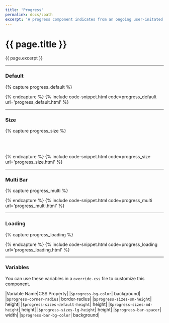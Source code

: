 ```yaml
---
title: 'Progress'
permalink: docs/:path
excerpt: 'A progress component indicates from an ongoing user-initated process.'
---
```


# {{ page.title }}
{{ page.excerpt }}


***


### Default

{% capture progress_default %}
<div class="d-progress">
  <div class="d-progress--bar" role="progressbar" style="width: 50%" aria-valuenow="50" aria-valuemin="0" aria-valuemax="100"></div>
</div>
{% endcapture %}
{% include code-snippet.html code=progress_default url='progress_default.html' %}


***


### Size

{% capture progress_size %}
<div class="d-progress d-progress__sm">
  <div class="d-progress--bar" role="progressbar" style="width: 25%" aria-valuenow="25" aria-valuemin="0" aria-valuemax="100"></div>
</div>
<br>
<div class="d-progress">
  <div class="d-progress--bar" role="progressbar" style="width: 50%" aria-valuenow="50" aria-valuemin="0" aria-valuemax="100"></div>
</div>
<br>
<div class="d-progress d-progress__md">
  <div class="d-progress--bar" role="progressbar" style="width: 75%" aria-valuenow="75" aria-valuemin="0" aria-valuemax="100"></div>
</div>
<br>
<div class="d-progress d-progress__lg">
  <div class="d-progress--bar" role="progressbar" style="width: 100%" aria-valuenow="100" aria-valuemin="0" aria-valuemax="100"></div>
</div>
{% endcapture %}
{% include code-snippet.html code=progress_size url='progress_size.html' %}


***


### Multi Bar

{% capture progress_multi %} 
<div class="d-progress">
  <div class="d-progress--bar has-bg-status-danger" role="progressbar" style="width: 15%" aria-valuenow="15" aria-valuemin="0" aria-valuemax="100"></div>
  <div class="d-progress--bar has-bg-status-warning" role="progressbar" style="width: 30%" aria-valuenow="30" aria-valuemin="0" aria-valuemax="100"></div>
  <div class="d-progress--bar has-bg-status-success" role="progressbar" style="width: 20%" aria-valuenow="20" aria-valuemin="0" aria-valuemax="100"></div>
</div>
{% endcapture %}
{% include code-snippet.html code=progress_multi url='progress_multi.html' %}


***


### Loading

{% capture progress_loading %}
<div class="d-progress d-progress__loading"></div>
{% endcapture %}
{% include code-snippet.html code=progress_loading url='progress_loading.html' %}


***


### Variables
You can use these variables in a `override.css` file to customize this component.

|Variable Name|CSS Property|
|`$progress-bg-color`| background|
|`$progress-corner-radius`| border-radius|
|`$progress-sizes-sm-height`| height|
|`$progress-sizes-default-height`| height|
|`$progress-sizes-md-height`| height|
|`$progress-sizes-lg-height`| height|
|`$progress-bar-spacer`| width|
|`$progress-bar-bg-color`| background|
